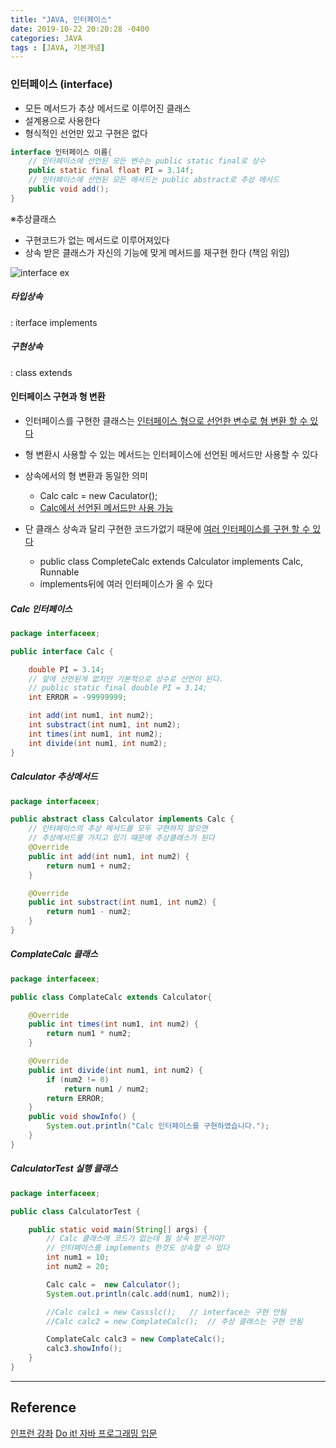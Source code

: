 ```yaml
---
title: "JAVA, 인터페이스"
date: 2019-10-22 20:20:28 -0400
categories: JAVA
tags : [JAVA, 기본개념]
---
```

### 인터페이스 (interface)
- 모든 메서드가 추상 메서드로 이루어진 클래스
- 설계용으로 사용한다
- 형식적인 선언만 있고 구현은 없다
```java
interface 인터페이스 이름{
	// 인터페이스에 선언된 모든 변수는 public static final로 상수
	public static final float PI = 3.14f;
	// 인터페이스에 선언된 모든 메서드는 public abstract로 추상 메서드
	public void add();
}
```

※추상클래스
- 구현코드가 없는 메서드로 이루어져있다
- 상속 받은 클래스가 자신의 기능에 맞게 메서드를 재구현 한다 (책임 위임)

![interface ex](https://user-images.githubusercontent.com/55946791/67282395-ac431180-f50c-11e9-9811-bc6979cc4397.JPG)

##### 타입상속
: iterface implements
##### 구현상속
: class extends

#### 인터페이스 구현과 형 변환
- 인터페이스를 구현한 클래스는 <u>인터페이스 형으로 선언한 변수로 형 변환 할 수 있다</u>
- 형 변환시 사용할 수 있는 메서드는 인터페이스에 선언된 메서드만 사용할 수 있다
- 상속에서의 형 변환과 동일한 의미
	- Calc calc = new Caculator();
	- <u>Calc에서 선언된 메서드만 사용 가능</u>

- 단 클래스 상속과 달리 구현한 코드가없기 때문에 <u>여러 인터페이스를 구현 할 수 있다</u>
	- public class CompleteCalc extends Calculator implements Calc, Runnable
	- implements뒤에 여러 인터페이스가 올 수 있다

##### Calc 인터페이스
```java
package interfaceex;

public interface Calc {

	double PI = 3.14;
	// 앞에 선언된게 없지만 기본적으로 상수로 선언이 된다.
	// public static final double PI = 3.14;
	int ERROR = -99999999;

	int add(int num1, int num2);
	int substract(int num1, int num2);
	int times(int num1, int num2);
	int divide(int num1, int num2);
}
```

##### Calculator 추상메서드
```java
package interfaceex;

public abstract class Calculator implements Calc {
	// 인터페이스의 추상 메서드를 모두 구현하지 않으면
	// 추상메서드를 가지고 있기 때문에 추상클래스가 된다
	@Override
	public int add(int num1, int num2) {
		return num1 + num2;
	}

	@Override
	public int substract(int num1, int num2) {
		return num1 - num2;
	}
}
```

##### ComplateCalc 클래스
```java
package interfaceex;

public class ComplateCalc extends Calculator{

	@Override
	public int times(int num1, int num2) {
		return num1 * num2;
	}

	@Override
	public int divide(int num1, int num2) {
		if (num2 != 0)
			return num1 / num2;
		return ERROR;
	}
	public void showInfo() {
		System.out.println("Calc 인터페이스를 구현하였습니다.");
	}
}
```

##### CalculatorTest 실행 클래스
```java
package interfaceex;

public class CalculatorTest {

	public static void main(String[] args) {
		// Calc 클래스에 코드가 없는데 뭘 상속 받은거야?
		// 인터페이스를 implements 한것도 상속할 수 있다
		int num1 = 10;
		int num2 = 20;

		Calc calc =  new Calculator();
		System.out.println(calc.add(num1, num2));

		//Calc calc1 = new Cassslc();	// interface는 구현 안됨
		//Calc calc2 = new ComplateCalc();	// 추상 클래스는 구현 안됨

		ComplateCalc calc3 = new ComplateCalc();
		calc3.showInfo();
	}
}
```

---
## Reference
[인프런 강좌](https://www.inflearn.com/course/%EC%9E%90%EB%B0%94-%ED%94%84%EB%A1%9C%EA%B7%B8%EB%9E%98%EB%B0%8D-%EC%9E%85%EB%AC%B8/dashboard)
[Do it! 자바 프로그래밍 입문](http://www.yes24.com/Product/Goods/63020974)
